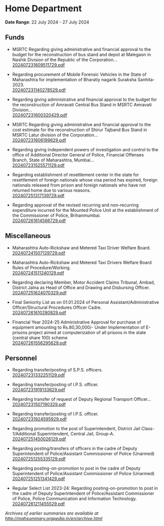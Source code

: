 # Home Department

**Date Range**: 22 July 2024 - 27 July 2024


## Funds
- MSRTC Regarding giving administrative and financial approval to the budget for the reconstruction of bus stand and depot at Malegaon in Nashik Division of the Republic of the Corporation...\
  [202407231609511729.pdf](https://gr.maharashtra.gov.in/Site/Upload/Government%20Resolutions/English/202407231609511729.pdf)

- Regarding procurement of Mobile Forensic Vehicles in the State of Maharashtra for implementation of Bharatiy nagarik Suraksha Sanhita-2023.\
  [202407231140278529.pdf](https://gr.maharashtra.gov.in/Site/Upload/Government%20Resolutions/English/202407231140278529.pdf)

- Regarding giving administrative and financial approval to the budget for the reconstruction of Amravati Central Bus Stand in MSRTC Amravati Division...\
  [202407231600320429.pdf](https://gr.maharashtra.gov.in/Site/Upload/Government%20Resolutions/English/202407231600320429.pdf)

- MSRTC  Regarding giving administrative and financial approval to the cost estimate for the reconstruction of Shirur Tajband Bus Stand in MSRTC  Latur division of the Corporation...\
  [202407231606199629.pdf](https://gr.maharashtra.gov.in/Site/Upload/Government%20Resolutions/English/202407231606199629.pdf)

- Regarding giving independent powers of investigation and control to the office of Additional Director General of Police, Financial Offenses Branch, State of Maharashtra, Mumbai...\
  [202407231525571129.pdf](https://gr.maharashtra.gov.in/Site/Upload/Government%20Resolutions/English/202407231525571129.pdf)

- Regarding establishment of resettlement center in the state for resettlement of foreign nationals whose visa period has expired, foreign nationals released from prison and foreign nationals who have not returned home due to various reasons.\
  [202407251317139729.pdf](https://gr.maharashtra.gov.in/Site/Upload/Government%20Resolutions/English/202407251317139729.pdf)

- Regarding approval of the revised recurring and non-recurring expenditure incurred for the Mounted Police Unit at the establishment of the Commissioner of Police, Brihanmumbai.\
  [202407261614566729.pdf](https://gr.maharashtra.gov.in/Site/Upload/Government%20Resolutions/English/202407261614566729.pdf)

## Miscellaneous
- Maharashtra Auto-Rickshaw and Metered Taxi Driver Welfare Board.\
  [202407241507129729.pdf](https://gr.maharashtra.gov.in/Site/Upload/Government%20Resolutions/English/202407241507129729.pdf)

- Maharashtra Auto-Rickshaw and Metered Taxi Drivers Welfare Board Rules of Procedure/Working.\
  [202407241511240129.pdf](https://gr.maharashtra.gov.in/Site/Upload/Government%20Resolutions/English/202407241511240129.pdf)

- Regarding declaring Member, Motor Accident Claims Tribunal, Ambad, District Jalna as Head of Office and Drawing and Disbursing Officer.\
  [202407251624070329.pdf](https://gr.maharashtra.gov.in/Site/Upload/Government%20Resolutions/English/202407251624070329.pdf)

- Final Seniority List as on 01.01.2024 of Personal Assistant/Administrative Officer/Structural  Procedures Officer Cadre.\
  [202407261610280829.pdf](https://gr.maharashtra.gov.in/Site/Upload/Government%20Resolutions/English/202407261610280829.pdf)

- Financial Year 2024-25  Administrative Approval for purchase of equipment amounting to Rs.80,30,000/- Under Implementation of E-prisons project aimed at computerization of all prisons in the state (central share 100) scheme\
  [202407261556295629.pdf](https://gr.maharashtra.gov.in/Site/Upload/Government%20Resolutions/English/202407261556295629.pdf)

## Personnel
- Regarding transfer/posting of S.P.S. officers.\
  [202407231332251129.pdf](https://gr.maharashtra.gov.in/Site/Upload/Government%20Resolutions/English/202407231332251129.pdf)

- Regarding transfer/posting of I.P.S. officer.\
  [202407231919133629.pdf](https://gr.maharashtra.gov.in/Site/Upload/Government%20Resolutions/English/202407231919133629.pdf)

- Regarding transfer of request of Deputy Regional Transport Officer...\
  [202407231507190329.pdf](https://gr.maharashtra.gov.in/Site/Upload/Government%20Resolutions/English/202407231507190329.pdf)

- Regarding transfer/posting of I.P.S. officer.\
  [202407231924595929.pdf](https://gr.maharashtra.gov.in/Site/Upload/Government%20Resolutions/English/202407231924595929.pdf)

- Regarding promotion to the post of Superintendent, District Jail Class-1/Additional Superintendent, Central Jail, Group-A.\
  [202407251450026129.pdf](https://gr.maharashtra.gov.in/Site/Upload/Government%20Resolutions/English/202407251450026129.pdf)

- Regarding posting/transfers of officers in the cadre of Deputy Superintendent of Police/Assistant Commissioner of Police (Unarmed)\
  [202407251255335129.pdf](https://gr.maharashtra.gov.in/Site/Upload/Government%20Resolutions/English/202407251255335129...pdf)

- Regarding posting-on-promotion to post in the cadre of Deputy Superintendent of Police/Assistant Commissioner of Police (Unarmed)\
  [202407251251341429.pdf](https://gr.maharashtra.gov.in/Site/Upload/Government%20Resolutions/English/202407251251341429.pdf)

- Regular Select List 2023-24: Regarding posting-on-promotion to post in the cadre of Deputy Superintendent of Police/Assistant Commissioner of Police, Police Communication and Information Technology.\
  [202407261211455529.pdf](https://gr.maharashtra.gov.in/Site/Upload/Government%20Resolutions/English/202407261211455529.pdf)


*Archives of earlier summaries are available at http://mahsummary.orgpedia.in/en/archive.html*